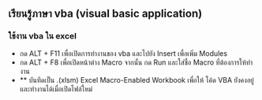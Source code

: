 ## เรียนรู้ภาษา vba (visual basic application) 

### ใช้งาน vba ใน excel
- กด  ALT + F11 เพื่อเปิดการทํางานของ vba และไปยัง Insert เพื่อเพิ่ม Modules
- กด  ALT + F8 เพื่อเปิดหน้าต่าง Macro จากนั้น กด Run และใส่ชื่อ Macro ที่ต้องการให้ทํางาน
- ** บันทึดเป็น .(xlsm) Excel Macro-Enabled Workbook เพื่อให้ โค้ด VBA ยังคงอยู่และทำงานได้เมื่อเปิดไฟล์ใหม่

